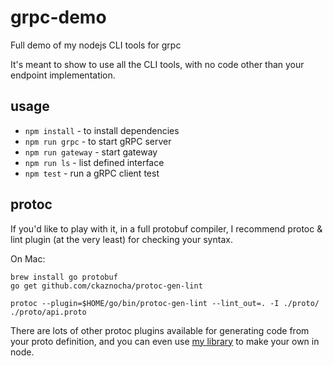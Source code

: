 # grpc-demo

Full demo of my nodejs CLI tools for grpc

It's meant to show to use all the CLI tools, with no code other than your endpoint implementation.

## usage

* `npm install` - to install dependencies
* `npm run grpc` - to start gRPC server
* `npm run gateway` - start gateway
* `npm run ls` - list defined interface
* `npm test` - run a gRPC client test

## protoc

If you'd like to play with it, in a full protobuf compiler, I recommend protoc & lint plugin (at the very least) for checking your syntax.

On Mac:

```
brew install go protobuf
go get github.com/ckaznocha/protoc-gen-lint

protoc --plugin=$HOME/go/bin/protoc-gen-lint --lint_out=. -I ./proto/ ./proto/api.proto
```

There are lots of other protoc plugins available for generating code from your proto definition, and you can even use [my library](https://www.npmjs.com/package/protoc-plugin) to make your own in node.